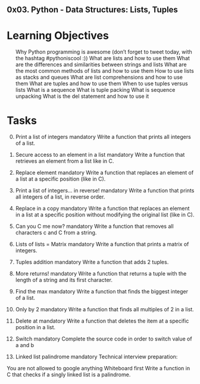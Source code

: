 ## 0x03. Python - Data Structures: Lists, Tuples

# Learning Objectives

<ol>
Why Python programming is awesome (don’t forget to tweet today, with the hashtag #pythoniscool :))
What are lists and how to use them
What are the differences and similarities between strings and lists
What are the most common methods of lists and how to use them
How to use lists as stacks and queues
What are list comprehensions and how to use them
What are tuples and how to use them
When to use tuples versus lists
What is a sequence
What is tuple packing
What is sequence unpacking
What is the del statement and how to use it
</ol>

# Tasks

0. Print a list of integers mandatory
Write a function that prints all integers of a list.

1. Secure access to an element in a list mandatory
Write a function that retrieves an element from a list like in C.

2. Replace element mandatory
Write a function that replaces an element of a list at a specific position (like in C).

3. Print a list of integers... in reverse! mandatory
Write a function that prints all integers of a list, in reverse order.

4. Replace in a copy mandatory
Write a function that replaces an element in a list at a specific position without modifying the original list (like in C).

5. Can you C me now? mandatory
Write a function that removes all characters c and C from a string.

6. Lists of lists = Matrix mandatory
Write a function that prints a matrix of integers.

7. Tuples addition mandatory
Write a function that adds 2 tuples.

8. More returns! mandatory
Write a function that returns a tuple with the length of a string and its first character.

9. Find the max mandatory
Write a function that finds the biggest integer of a list.

10. Only by 2 mandatory
Write a function that finds all multiples of 2 in a list.

11. Delete at mandatory
Write a function that deletes the item at a specific position in a list.

12. Switch mandatory
Complete the source code in order to switch value of a and b

13. Linked list palindrome mandatory
Technical interview preparation:

You are not allowed to google anything
Whiteboard first
Write a function in C that checks if a singly linked list is a palindrome.

